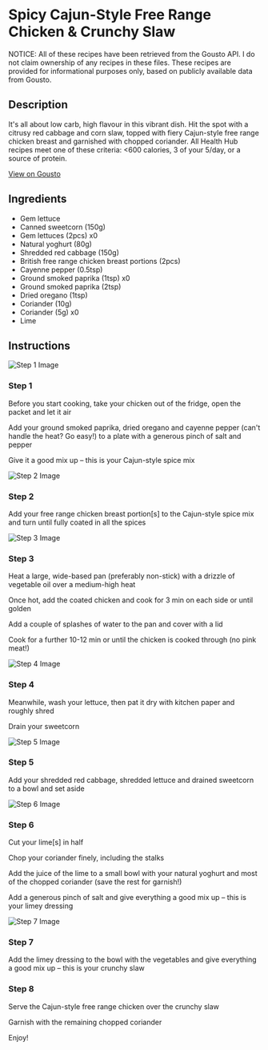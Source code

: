 # Spicy Cajun-Style Free Range Chicken & Crunchy Slaw

NOTICE: All of these recipes have been retrieved from the Gousto API. I do not claim ownership of any recipes in these files. These recipes are provided for informational purposes only, based on publicly available data from Gousto.

## Description

It's all about low carb, high flavour in this vibrant dish. Hit the spot with a citrusy red cabbage and corn slaw, topped with fiery Cajun-style free range chicken breast and garnished with chopped coriander. All Health Hub recipes meet one of these criteria: <600 calories, 3 of your 5/day, or a source of protein.

[View on Gousto](https://www.gousto.co.uk/recipes/cookbook/spicy-cajun-style-free-range-chicken-crunchy-slaw)

## Ingredients

- Gem lettuce
- Canned sweetcorn (150g)
- Gem lettuces (2pcs) x0
- Natural yoghurt (80g)
- Shredded red cabbage (150g)
- British free range chicken breast portions (2pcs)
- Cayenne pepper (0.5tsp)
- Ground smoked paprika (1tsp) x0
- Ground smoked paprika (2tsp)
- Dried oregano (1tsp)
- Coriander (10g)
- Coriander (5g) x0
- Lime

## Instructions

![Step 1 Image](https://production-media.gousto.co.uk/cms/recipe-step-image/Step-1-1-1727955872135-x200.jpg)

### Step 1

Before you start cooking, take your chicken out of the fridge, open the packet and let it air

Add your ground smoked paprika, dried oregano and cayenne pepper (can't handle the heat? Go easy!) to a plate with a generous pinch of salt and pepper

Give it a good mix up – this is your Cajun-style spice mix

![Step 2 Image](https://production-media.gousto.co.uk/cms/recipe-step-image/Step-2-1-1727955881073-x200.jpg)

### Step 2

Add your free range chicken breast portion[s] to the Cajun-style spice mix and turn until fully coated in all the spices

![Step 3 Image](https://production-media.gousto.co.uk/cms/recipe-step-image/Step-3-1-1727955891671-x200.jpg)

### Step 3

Heat a large, wide-based pan (preferably non-stick) with a drizzle of vegetable oil over a medium-high heat

Once hot, add the coated chicken and cook for 3 min on each side or until golden

Add a couple of splashes of water to the pan and cover with a lid

Cook for a further 10-12 min or until the chicken is cooked through (no pink meat!)

![Step 4 Image](https://production-media.gousto.co.uk/cms/recipe-step-image/Step-4-1727955934537-x200.jpg)

### Step 4

Meanwhile, wash your lettuce, then pat it dry with kitchen paper and roughly shred

Drain your sweetcorn

![Step 5 Image](https://production-media.gousto.co.uk/cms/recipe-step-image/Step-5-1727955946715-x200.jpg)

### Step 5

Add your shredded red cabbage, shredded lettuce and drained sweetcorn to a bowl and set aside

![Step 6 Image](https://production-media.gousto.co.uk/cms/recipe-step-image/Step-6-1727955955885-x200.jpg)

### Step 6

Cut your lime[s] in half

Chop your coriander finely, including the stalks

Add the juice of the lime to a small bowl with your natural yoghurt and most of the chopped coriander (save the rest for garnish!)

Add a generous pinch of salt and give everything a good mix up – this is your limey dressing

![Step 7 Image](https://production-media.gousto.co.uk/cms/recipe-step-image/Step-7-1727955974110-x200.jpg)

### Step 7

Add the limey dressing to the bowl with the vegetables and give everything a good mix up – this is your crunchy slaw

### Step 8

Serve the Cajun-style free range chicken over the crunchy slaw

Garnish with the remaining chopped coriander

Enjoy!

